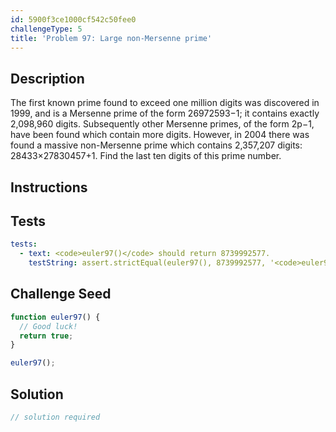 ```yaml
---
id: 5900f3ce1000cf542c50fee0
challengeType: 5
title: 'Problem 97: Large non-Mersenne prime'
---
```


## Description
<section id='description'>
The first known prime found to exceed one million digits was discovered in 1999, and is a Mersenne prime of the form 26972593−1; it contains exactly 2,098,960 digits. Subsequently other Mersenne primes, of the form 2p−1, have been found which contain more digits.
However, in 2004 there was found a massive non-Mersenne prime which contains 2,357,207 digits: 28433×27830457+1.
Find the last ten digits of this prime number.
</section>

## Instructions
<section id='instructions'>

</section>

## Tests
<section id='tests'>

```yml
tests:
  - text: <code>euler97()</code> should return 8739992577.
    testString: assert.strictEqual(euler97(), 8739992577, '<code>euler97()</code> should return 8739992577.');

```

</section>

## Challenge Seed
<section id='challengeSeed'>

<div id='js-seed'>

```js
function euler97() {
  // Good luck!
  return true;
}

euler97();
```

</div>



</section>

## Solution
<section id='solution'>

```js
// solution required
```

</section>
